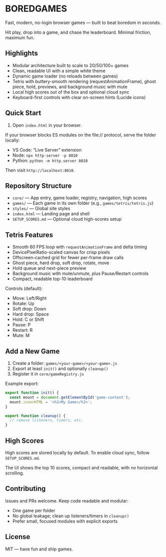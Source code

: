 # BOREDGAMES

Fast, modern, no-login browser games — built to beat boredom in seconds.

Hit play, drop into a game, and chase the leaderboard. Minimal friction, maximum fun.

## Highlights

- Modular architecture built to scale to 20/50/100+ games
- Clean, readable UI with a simple white theme
- Dynamic game loader (no reloads between games)
- Tetris with buttery-smooth rendering (requestAnimationFrame), ghost piece, hold, previews, and background music with mute
- Local high scores out of the box and optional cloud sync
- Keyboard-first controls with clear on-screen hints (Lucide icons)

## Quick Start

1) Open `index.html` in your browser.

If your browser blocks ES modules on the file:// protocol, serve the folder locally:
- VS Code: “Live Server” extension
- Node: `npx http-server -p 8010`
- Python: `python -m http.server 8010`

Then visit `http://localhost:8010`.

## Repository Structure

- `core/` — App entry, game loader, registry, navigation, high scores
- `games/` — Each game in its own folder (e.g., `games/tetris/tetris.js`)
- `styles/` — Global site styles
- `index.html` — Landing page and shell
- `SETUP_SCORES.md` — Optional cloud high-scores setup

## Tetris Features

- Smooth 60 FPS loop with `requestAnimationFrame` and delta timing
- DevicePixelRatio-scaled canvas for crisp pixels
- Offscreen-cached grid for fewer per-frame draw calls
- Ghost piece, hard drop, soft drop, rotate, move
- Hold queue and next-piece preview
- Background music with mute/unmute, plus Pause/Restart controls
- Compact, readable top-10 leaderboard

Controls (default):
- Move: Left/Right
- Rotate: Up
- Soft drop: Down
- Hard drop: Space
- Hold: C or Shift
- Pause: P
- Restart: R
- Mute: M

## Add a New Game

1) Create a folder: `games/<your-game>/<your-game>.js`
2) Export at least `init()` and optionally `cleanup()`
3) Register it in `core/gameRegistry.js`

Example export:
```js
export function init() {
  const mount = document.getElementById('game-content');
  mount.innerHTML = '<h2>My Game</h2>';
}

export function cleanup() {
  // remove listeners, timers, etc.
}
```

## High Scores

High scores are stored locally by default. To enable cloud sync, follow `SETUP_SCORES.md`.

The UI shows the top 10 scores, compact and readable, with no horizontal scrolling.

## Contributing

Issues and PRs welcome. Keep code readable and modular:
- One game per folder
- No global leakage; clean up listeners/timers in `cleanup()`
- Prefer small, focused modules with explicit exports

## License

MIT — have fun and ship games.
